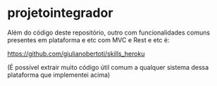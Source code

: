 # projetointegrador

Além do código deste repositório, outro com funcionalidades comuns presentes em plataforma e etc com MVC e Rest e etc é:

https://github.com/giulianobertoti/skills_heroku

(É possível extrair muito código útil comum a qualquer sistema dessa plataforma que implementei acima)

